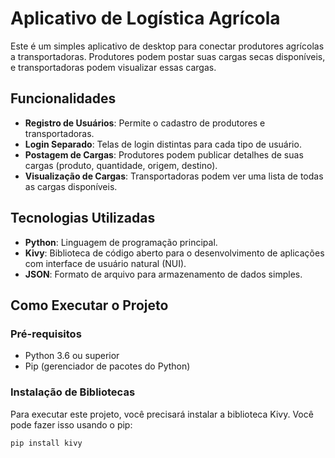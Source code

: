 # Aplicativo de Logística Agrícola

Este é um simples aplicativo de desktop para conectar produtores agrícolas a transportadoras. Produtores podem postar suas cargas secas disponíveis, e transportadoras podem visualizar essas cargas.

## Funcionalidades

- **Registro de Usuários**: Permite o cadastro de produtores e transportadoras.
- **Login Separado**: Telas de login distintas para cada tipo de usuário.
- **Postagem de Cargas**: Produtores podem publicar detalhes de suas cargas (produto, quantidade, origem, destino).
- **Visualização de Cargas**: Transportadoras podem ver uma lista de todas as cargas disponíveis.

## Tecnologias Utilizadas

- **Python**: Linguagem de programação principal.
- **Kivy**: Biblioteca de código aberto para o desenvolvimento de aplicações com interface de usuário natural (NUI).
- **JSON**: Formato de arquivo para armazenamento de dados simples.

## Como Executar o Projeto

### Pré-requisitos

- Python 3.6 ou superior
- Pip (gerenciador de pacotes do Python)

### Instalação de Bibliotecas

Para executar este projeto, você precisará instalar a biblioteca Kivy. Você pode fazer isso usando o pip:

```bash
pip install kivy